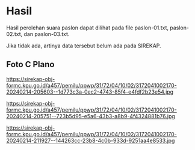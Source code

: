 # Hasil

Hasil perolehan suara paslon dapat dilihat pada file paslon-01.txt, paslon-02.txt, dan paslon-03.txt.

Jika tidak ada, artinya data tersebut belum ada pada SIREKAP.

## Foto C Plano

https://sirekap-obj-formc.kpu.go.id/a457/pemilu/ppwp/31/72/04/10/02/3172041002170-20240214-205603--1d773c3a-0ec2-4743-85f4-e4fdf2b23e54.jpg

https://sirekap-obj-formc.kpu.go.id/a457/pemilu/ppwp/31/72/04/10/02/3172041002170-20240214-205751--723b5d95-e5a6-43b3-a8b9-4f4324881b76.jpg

https://sirekap-obj-formc.kpu.go.id/a457/pemilu/ppwp/31/72/04/10/02/3172041002170-20240214-211927--144263cc-23b8-4c0b-933d-9251aa4e8533.jpg
